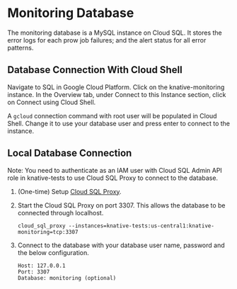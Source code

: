 # Monitoring Database

The monitoring database is a MySQL instance on Cloud SQL. It stores the error logs for each prow job
failures; and the alert status for all error patterns.

## Database Connection With Cloud Shell

Navigate to SQL in Google Cloud Platform. Click on the knative-monitoring instance. In the Overview tab,
under Connect to this Instance section, click on Connect using Cloud Shell.

A `gcloud` connection command with root user will be populated in Cloud Shell. Change it to use your
database user and press enter to connect to the instance.

## Local Database Connection

Note: You need to authenticate as an IAM user with Cloud SQL Admin API role in knative-tests to use
Cloud SQL Proxy to connect to the database.

1. (One-time) Setup [Cloud SQL Proxy](https://cloud.google.com/sql/docs/mysql/quickstart-proxy-test).

1. Start the Cloud SQL Proxy on port 3307. This allows the database to be connected through localhost.

    ```level x 4 spaces
    cloud_sql_proxy --instances=knative-tests:us-central1:knative-monitoring=tcp:3307
    ```

1. Connect to the database with your database user name, password and the below configuration.

    ```level x 4 spaces
    Host: 127.0.0.1
    Port: 3307
    Database: monitoring (optional)
    ```
